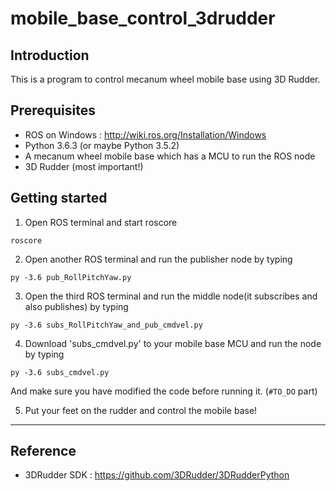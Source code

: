 mobile_base_control_3drudder
============================

## Introduction
This is a program to control mecanum wheel mobile base using 3D Rudder.

## Prerequisites
* ROS on Windows : 
http://wiki.ros.org/Installation/Windows
* Python 3.6.3 (or maybe Python 3.5.2)
* A mecanum wheel mobile base which has a MCU to run the ROS node
* 3D Rudder (most important!)


## Getting started
1. Open ROS terminal and start roscore
```
roscore
```


2. Open another ROS terminal and run the publisher node by typing
```
py -3.6 pub_RollPitchYaw.py
```


3. Open the third ROS terminal and run the middle node(it subscribes and also publishes) by typing
```
py -3.6 subs_RollPitchYaw_and_pub_cmdvel.py
```


4. Download 'subs_cmdvel.py' to your mobile base MCU and run the node by typing
```
py -3.6 subs_cmdvel.py
```
And make sure you have modified the code before running it. (```#TO_DO``` part)



5. Put your feet on the rudder and control the mobile base!


***
## Reference
* 3DRudder SDK : https://github.com/3DRudder/3DRudderPython
